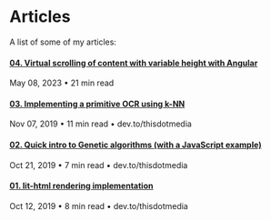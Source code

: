 # Articles

A list of some of my articles:

<!-- #### [03. Implementing a primitive OCR using k-NN](https://dev.to)
Oct 1, 2019 &bull; 10 min read &bull; dev.to/thisdotmedia -->

#### [04. Virtual scrolling of content with variable height with Angular](https://dev.to/georgii/virtual-scrolling-of-content-with-variable-height-with-angular-3a52)
May 08, 2023 &bull; 21 min read

#### [03. Implementing a primitive OCR using k-NN](https://dev.to/thisdotmedia/implementing-a-primitive-ocr-using-k-nn-1l94)
Nov 07, 2019 &bull; 11 min read &bull; dev.to/thisdotmedia

#### [02. Quick intro to Genetic algorithms (with a JavaScript example)](https://dev.to/thisdotmedia/quick-intro-to-genetic-algorithms-with-a-javascript-example-1lf2)
Oct 21, 2019 &bull; 7 min read &bull; dev.to/thisdotmedia

#### [01. lit-html rendering implementation](https://dev.to/thisdotmedia/lit-html-rendering-implementation-2pnm)
Oct 12, 2019 &bull; 8 min read &bull; dev.to/thisdotmedia
